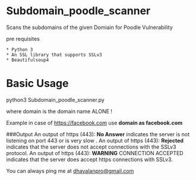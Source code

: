 # Subdomain_poodle_scanner
Scans the subdomains of the given Domiain for Poodle Vulnerability

pre requisites

    * Python 3
    * An SSL library that supports SSLv3
    * Beautifulsoup4

<h1>Basic Usage </h1>

  python3 Subdomain_poodle_scanner.py <domain>
  
  where domain is the domain name ALONE ! 
  
  Example in case of https://facebook.com use **domain as facebook.com**
  
###Output
An output of https (443): **No Answer** indicates the server is not listening on port 443 or is very slow .
An output of https (443): **Rejected** indicates that the server does not accept connections with the SSLv3 protocol.
An output of https (443): __**WARNING**__ CONNECTION ACCEPTED indicates that the server does accept https connections 
      with SSLv3. 

You can always ping me at dhayalanpro@gmail.com
